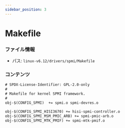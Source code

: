 ```yaml
---
sidebar_position: 3
---
```

# Makefile

### ファイル情報

- パス: `linux-v6.12/drivers/spmi/Makefile`

### コンテンツ

```txt
# SPDX-License-Identifier: GPL-2.0-only
#
# Makefile for kernel SPMI framework.
#
obj-$(CONFIG_SPMI)	+= spmi.o spmi-devres.o

obj-$(CONFIG_SPMI_HISI3670)	+= hisi-spmi-controller.o
obj-$(CONFIG_SPMI_MSM_PMIC_ARB)	+= spmi-pmic-arb.o
obj-$(CONFIG_SPMI_MTK_PMIF)	+= spmi-mtk-pmif.o

```
